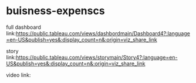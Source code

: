 # buisness-expenscs


full dashboard link:https://public.tableau.com/views/dashbordmain/Dashboard4?:language=en-US&publish=yes&:display_count=n&:origin=viz_share_link

story link:https://public.tableau.com/views/storymain/Story4?:language=en-US&publish=yes&:display_count=n&:origin=viz_share_link

video link:

